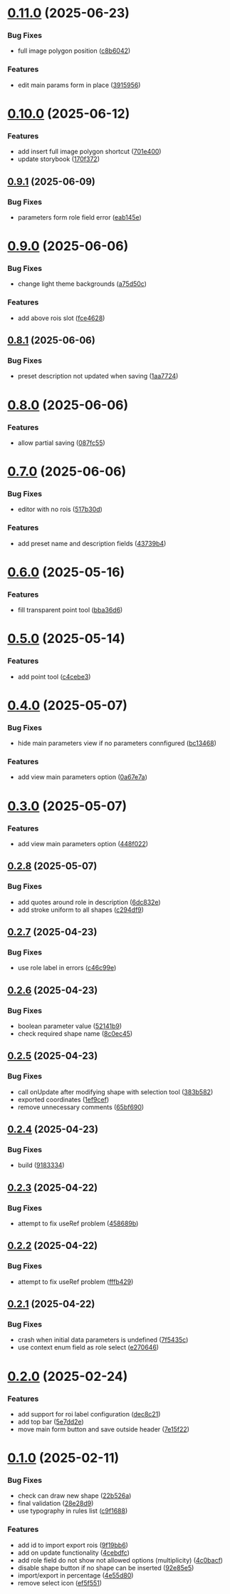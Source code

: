 # [0.11.0](https://github.com/abidibo/react-cam-roi/compare/v0.10.0...v0.11.0) (2025-06-23)


### Bug Fixes

* full image polygon position ([c8b6042](https://github.com/abidibo/react-cam-roi/commit/c8b6042fc094851ff5d87397bc58bae5ca12cc2b))


### Features

* edit main params form in place ([3915956](https://github.com/abidibo/react-cam-roi/commit/391595608805832281cf7e887cac828b4aebb337))

# [0.10.0](https://github.com/abidibo/react-cam-roi/compare/v0.9.1...v0.10.0) (2025-06-12)


### Features

* add insert full image polygon shortcut ([701e400](https://github.com/abidibo/react-cam-roi/commit/701e4004ecd45ed6360217e5fa0c0af36c8e4f3d))
* update storybook ([170f372](https://github.com/abidibo/react-cam-roi/commit/170f37229425b6a283a38ba5266c1fea094b7f3a))

## [0.9.1](https://github.com/abidibo/react-cam-roi/compare/v0.9.0...v0.9.1) (2025-06-09)


### Bug Fixes

* parameters form role field error ([eab145e](https://github.com/abidibo/react-cam-roi/commit/eab145e66956097a2a51c4cf66004feb0edf22e5))

# [0.9.0](https://github.com/abidibo/react-cam-roi/compare/v0.8.1...v0.9.0) (2025-06-06)


### Bug Fixes

* change light theme backgrounds ([a75d50c](https://github.com/abidibo/react-cam-roi/commit/a75d50c827211794ea615f96691241b786c80bdd))


### Features

* add above rois slot ([fce4628](https://github.com/abidibo/react-cam-roi/commit/fce46284783cc8287aa0389aeed28723af703aa5))

## [0.8.1](https://github.com/abidibo/react-cam-roi/compare/v0.8.0...v0.8.1) (2025-06-06)


### Bug Fixes

* preset description not updated when saving ([1aa7724](https://github.com/abidibo/react-cam-roi/commit/1aa772436e78989d8c9c8e036329e35f559632f1))

# [0.8.0](https://github.com/abidibo/react-cam-roi/compare/v0.7.0...v0.8.0) (2025-06-06)


### Features

* allow partial saving ([087fc55](https://github.com/abidibo/react-cam-roi/commit/087fc55420f8517ffa23f7e4189138b0ccf09556))

# [0.7.0](https://github.com/abidibo/react-cam-roi/compare/v0.6.0...v0.7.0) (2025-06-06)


### Bug Fixes

* editor with no rois ([517b30d](https://github.com/abidibo/react-cam-roi/commit/517b30d3bd3751762c6e3b35324c3b35b5fa1128))


### Features

* add preset name and description fields ([43739b4](https://github.com/abidibo/react-cam-roi/commit/43739b49e318cacaedcbc2bc794c051d36ed15b1))

# [0.6.0](https://github.com/abidibo/react-cam-roi/compare/v0.5.0...v0.6.0) (2025-05-16)


### Features

* fill transparent point tool ([bba36d6](https://github.com/abidibo/react-cam-roi/commit/bba36d66502d0ee9f8c0dd316675514fdc24ea9c))

# [0.5.0](https://github.com/abidibo/react-cam-roi/compare/v0.4.0...v0.5.0) (2025-05-14)


### Features

* add point tool ([c4cebe3](https://github.com/abidibo/react-cam-roi/commit/c4cebe3ea3afafbd349a20ffc3cd1a66b65ac8e3))

# [0.4.0](https://github.com/abidibo/react-cam-roi/compare/v0.3.0...v0.4.0) (2025-05-07)


### Bug Fixes

* hide main parameters view if no parameters connfigured ([bc13468](https://github.com/abidibo/react-cam-roi/commit/bc134680704e2097007d686da93e54e14f2e0c97))


### Features

* add view main parameters option ([0a67e7a](https://github.com/abidibo/react-cam-roi/commit/0a67e7aa31a9a1cf63062977416b76d791f472e9))

# [0.3.0](https://github.com/abidibo/react-cam-roi/compare/v0.2.8...v0.3.0) (2025-05-07)


### Features

* add view main parameters option ([448f022](https://github.com/abidibo/react-cam-roi/commit/448f0224d79f1b81b544fac0d324fc55c6034f3b))

## [0.2.8](https://github.com/abidibo/react-cam-roi/compare/v0.2.7...v0.2.8) (2025-05-07)


### Bug Fixes

* add quotes around role in description ([6dc832e](https://github.com/abidibo/react-cam-roi/commit/6dc832e9ebf6ac78b5a80f39da5b1f278fae7b5e))
* add stroke uniform to all shapes ([c294df9](https://github.com/abidibo/react-cam-roi/commit/c294df98ffd6f7a4e429eda3cab1258f76e173cf))

## [0.2.7](https://github.com/abidibo/react-cam-roi/compare/v0.2.6...v0.2.7) (2025-04-23)


### Bug Fixes

* use role label in errors ([c46c99e](https://github.com/abidibo/react-cam-roi/commit/c46c99eb81ef80924dec43f06eac3fc187b181d3))

## [0.2.6](https://github.com/abidibo/react-cam-roi/compare/v0.2.5...v0.2.6) (2025-04-23)


### Bug Fixes

* boolean parameter value ([52141b9](https://github.com/abidibo/react-cam-roi/commit/52141b917181f9b947365cca1d5175f29021bc83))
* check required shape name ([8c0ec45](https://github.com/abidibo/react-cam-roi/commit/8c0ec458937c974bca767a459c3988c312fd3be8))

## [0.2.5](https://github.com/abidibo/react-cam-roi/compare/v0.2.4...v0.2.5) (2025-04-23)


### Bug Fixes

* call onUpdate after modifying shape with selection tool ([383b582](https://github.com/abidibo/react-cam-roi/commit/383b5827093a4f1a6cfbaff7ed62c176b99bf15d))
* exported coordinates ([1ef9cef](https://github.com/abidibo/react-cam-roi/commit/1ef9cefc4daef4de9105922578543cbc1c1a6fe3))
* remove unnecessary comments ([65bf690](https://github.com/abidibo/react-cam-roi/commit/65bf690ca003bce5e7226f35931b5eaf655c2d20))

## [0.2.4](https://github.com/abidibo/react-cam-roi/compare/v0.2.3...v0.2.4) (2025-04-23)


### Bug Fixes

* build ([9183334](https://github.com/abidibo/react-cam-roi/commit/918333425d32ab150c0a9e5bf8d89c8a28938ce1))

## [0.2.3](https://github.com/abidibo/react-cam-roi/compare/v0.2.2...v0.2.3) (2025-04-22)


### Bug Fixes

* attempt to fix useRef problem ([458689b](https://github.com/abidibo/react-cam-roi/commit/458689bdeae2cad684c093ec4fe18bed7bef00e4))

## [0.2.2](https://github.com/abidibo/react-cam-roi/compare/v0.2.1...v0.2.2) (2025-04-22)


### Bug Fixes

* attempt to fix useRef problem ([fffb429](https://github.com/abidibo/react-cam-roi/commit/fffb4296656e6b4c306212bf81f9ccb5225ebc0a))

## [0.2.1](https://github.com/abidibo/react-cam-roi/compare/v0.2.0...v0.2.1) (2025-04-22)


### Bug Fixes

* crash when initial data parameters is undefined ([7f5435c](https://github.com/abidibo/react-cam-roi/commit/7f5435c89f30f08f3d24b0feec21506f95634656))
* use context enum field as role select ([e270646](https://github.com/abidibo/react-cam-roi/commit/e27064677d15a89997deaa650055f9bf5d1b5eb6))

# [0.2.0](https://github.com/abidibo/react-cam-roi/compare/v0.1.0...v0.2.0) (2025-02-24)


### Features

* add support for roi label configuration ([dec8c21](https://github.com/abidibo/react-cam-roi/commit/dec8c212b0360cd8c8895b1bc1a0aa2dc0f016bd))
* add top bar ([5e7dd2e](https://github.com/abidibo/react-cam-roi/commit/5e7dd2e80e5dca0db0fbf199ec55c2f374d01843))
* move main form button and save outside header ([7e15f22](https://github.com/abidibo/react-cam-roi/commit/7e15f226c54ebf4ba8f0337a5c6fa591d7fb127a))

# [0.1.0](https://github.com/abidibo/react-cam-roi/compare/v0.0.13...v0.1.0) (2025-02-11)


### Bug Fixes

* check can draw new shape ([22b526a](https://github.com/abidibo/react-cam-roi/commit/22b526a07504ae530d1799b47f3235241fbbed62))
* final validation ([28e28d9](https://github.com/abidibo/react-cam-roi/commit/28e28d99775af8dcfae27454acfb12da7cbe800e))
* use typography in rules list ([c9f1688](https://github.com/abidibo/react-cam-roi/commit/c9f1688e250944c79f738b6011e902da9ecc6abb))


### Features

* add id to import export rois ([9f19bb6](https://github.com/abidibo/react-cam-roi/commit/9f19bb64e62163f620d256316a068858b7792269))
* add on update functionality ([4cebdfc](https://github.com/abidibo/react-cam-roi/commit/4cebdfc0582fe5805ef7b740f86f9ce448233dfe))
* add role field do not show not allowed options (multiplicity) ([4c0bacf](https://github.com/abidibo/react-cam-roi/commit/4c0bacfbf0709323f9db1852d6af13a33445fa5f))
* disable shape button if no shape can be inserted ([92e85e5](https://github.com/abidibo/react-cam-roi/commit/92e85e51a857ce3f7238c40f5671a9898a34ca18))
* import/export in percentage ([4e55d80](https://github.com/abidibo/react-cam-roi/commit/4e55d80b61717b21654d734963d84e67ffdfba88))
* remove select icon ([ef5f551](https://github.com/abidibo/react-cam-roi/commit/ef5f551ae01a6e0f8e6bd8066d2c278bb18f3e40))
